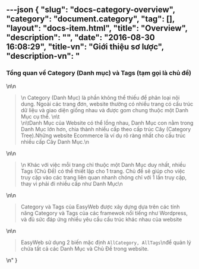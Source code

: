 ---json
{
    "slug": "docs-category-overview",
    "category": "document.category",
    "tag": [],
    "layout": "docs-item.html",
    "title": "Overview",
    "description": "",
    "date": "2016-08-30 16:08:29",
    "title-vn": "Giới thiệu sơ lược",
    "description-vn": "<h3>Tổng quan về Category (Danh mục) và Tags (tạm gọi là chủ đề)</h3>\n\n<blockquote>\n  Category (Danh Mục) là phần không thể thiếu để phân loại nội dung. Ngoài các trang đơn, website thường có nhiều trang có cấu trúc dữ liệu và giao diện giống nhau và được gom chung thuộc một Danh Mục cụ thể. \n\t<br />\n\tDanh Mục của Website có thể lồng nhau, Danh Mục con nằm trong Danh Mục lớn hơn, chia thành nhiều cấp theo cấp trúc Cây (Category Tree).Những website Ecommerce là ví dụ rõ ràng nhất cho cấu trúc nhiều cấp Cây Danh Mục.\n</blockquote>\n\n<blockquote>\n  Khác với việc mỗi trang chỉ thuộc một Danh Mục duy nhất,  nhiều Tags (Chủ Đề) có thể thiết lập cho 1 trang. Chủ đề sẽ giúp cho việc truy cập vào các trang liên quan nhanh chóng chỉ với 1 lần truy cập, thay vì phải đi nhiều cấp như Danh Mục\n</blockquote>\n\n<blockquote>Category và Tags của EasyWeb được xây dựng dựa trên các tính năng Category và Tags của các framewok nổi tiếng như Wordpress, và đủ sức đáp ứng nhiều yêu cầu cấu trúc khác nhau của website</blockquote>\n\n<blockquote>EasyWeb sử dụng 2 biến mặc định <code>AllCategory, AllTags</code>\nđể quản lý chứa tất cả các Danh Mục và Chủ Đề trong website. </blockquote>\n"
}
---
